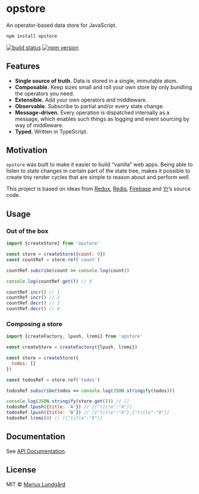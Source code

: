 # opstore

An operator-based data store for JavaScript.

```sh
npm install opstore
```

[![build status](https://img.shields.io/travis/mariuslundgard/opstore/master.svg?style=flat-square)](https://travis-ci.org/mariuslundgard/opstore)
[![npm version](https://img.shields.io/npm/v/opstore.svg?style=flat-square)](https://www.npmjs.com/package/opstore)

## Features

* **Single source of truth.** Data is stored in a single, immutable atom.
* **Composable.** Keep sizes small and roll your own store by only bundling the operators you need.
* **Extensible.** Add your own operators and middleware.
* **Observable.** Subscribe to partial and/or every state change.
* **Message-driven.** Every operation is dispatched internally as a message, which enables such things as logging and
  event sourcing by way of middleware.
* **Typed.** Written in TypeScript.

## Motivation

`opstore` was built to make it easier to build “vanilla” web apps. Being able to listen to state changes in certain part
of the state tree, makes it possible to create tiny render cycles that are simple to reason about and perform well.

This project is based on ideas from [Redux](http://redux.js.org/), [Redis](https://redis.io/),
[Firebase](https://firebase.google.com/) and [Yr](https://www.yr.no/en)’s source code.

## Usage

### Out of the box

```js
import {createStore} from 'opstore'

const store = createStore({count: 0})
const countRef = store.ref('count')

countRef.subcribe(count => console.log(count))

console.log(countRef.get()) // 0

countRef.incr() // 1
countRef.incr() // 2
countRef.decr() // 1
countRef.decr() // 0
```

### Composing a store

```js
import {createFactory, lpush, lremi} from 'opstore'

const createStore = createFactory({lpush, lremi})

const store = createStore({
  todos: []
})

const todosRef = store.ref('todos')

todosRef.subscribe(todos => console.log(JSON.stringify(todos)))

console.log(JSON.stringify(store.get())) // []
todosRef.lpush({title: 'A'}) // [{"title":"A"}]
todosRef.lpush({title: 'B'}) // [{"title":"A"},{"title":"B"}]
todosRef.lremi(0) // [{"title":"B"}]
```

## Documentation

See [API Documentation](API.md).

## License

MIT © [Marius Lundgård](https://mariuslundgard.com)
